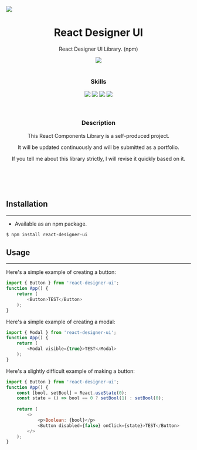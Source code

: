 <image src="https://ifh.cc/g/AwamJW.png">
<div align="center">
  <h1>React Designer UI</h1>
  <p>React Designer UI Library. (npm)</p> <image src="https://img.shields.io/badge/npm%20package-0.0.1-green">
  <br><br>
  <h3><b>Skills</b></h3>
  <image src="https://img.shields.io/badge/javascript-%23323330.svg?style=for-the-badge&logo=javascript&logoColor=%23F7DF1E">
  <image src="https://img.shields.io/badge/react-%2320232a.svg?style=for-the-badge&logo=react&logoColor=%2361DAFB">
  <image src="https://img.shields.io/badge/css3-%231572B6.svg?style=for-the-badge&logo=css3&logoColor=white">
  <image src="https://img.shields.io/badge/NPM-%23000000.svg?style=for-the-badge&logo=npm&logoColor=white">
  <br><br><br>
  <h3><b>Description</b></h3>
  <p>This React Components Library is a self-produced project.</p>
  <p>It will be updated continuously and will be submitted as a portfolio.</p>
  <p>If you tell me about this library strictly, I will revise it quickly based on it.</p>
  <h1></h1>
</div>
<br><br>
    
## Installation
--------------
+ Available as an npm package.
```
$ npm install react-designer-ui
```

## Usage
--------------
Here's a simple example of creating a button:
```js
import { Button } from 'react-designer-ui';
function App() {
    return (
        <Button>TEST</Button>
    );
}
```

Here's a simple example of creating a modal:
```js
import { Modal } from 'react-designer-ui';
function App() {
    return (
        <Modal visible={true}>TEST</Modal>
    );
}
```
    
Here's a slightly difficult example of making a button:
```js
import { Button } from 'react-designer-ui';
function App() {
    const [bool, setBool] = React.useState(0);
    const state = () => bool == 0 ? setBool(1) : setBool(0);
    
    return (
        <>
            <p>Boolean: {bool}</p>
            <Button disabled={false} onClick={state}>TEST</Button>
        </>
    );
}
```
